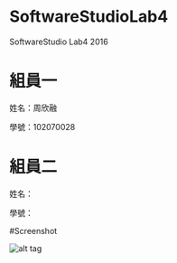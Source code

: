 # SoftwareStudioLab4
SoftwareStudio Lab4 2016

# 組員一

姓名：周欣融

學號：102070028

# 組員二

姓名：

學號：

#Screenshot

![alt tag](/csc.png)